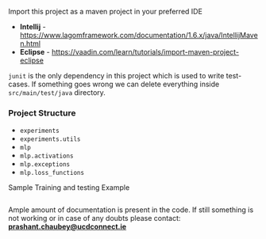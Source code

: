 Import this project as a maven project in your preferred IDE
* **Intellij** - https://www.lagomframework.com/documentation/1.6.x/java/IntellijMaven.html
* **Eclipse** - https://vaadin.com/learn/tutorials/import-maven-project-eclipse

`junit` is the only dependency in this project which is used to write test-cases. If something goes wrong we can delete
everything inside `src/main/test/java` directory. 


### Project Structure

* `experiments`
* `experiments.utils`
* `mlp`
* `mlp.activations`
* `mlp.exceptions`
* `mlp.loss_functions`


Sample Training and testing Example
```

```

Ample amount of documentation is present in the code. If still something is not working or in case  of any doubts please
contact: **prashant.chaubey@ucdconnect.ie**